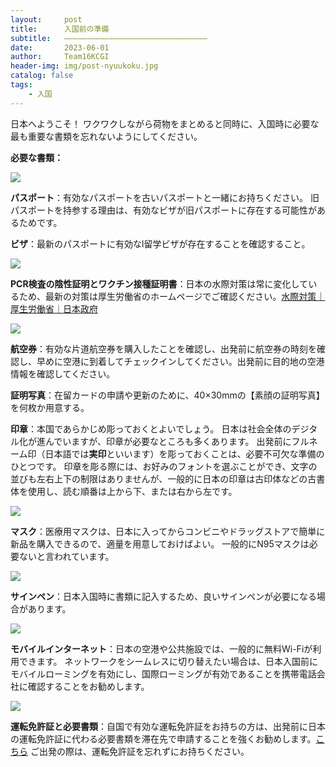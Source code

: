 ```yaml
---
layout:     post
title:      入国前の準備
subtitle:   ————————————————————————————————
date:       2023-06-01
author:     Team16KCGI
header-img: img/post-nyuukoku.jpg
catalog: false
tags:
    - 入国
---
```


日本へようこそ！ ワクワクしながら荷物をまとめると同時に、入国時に必要な最も重要な書類を忘れないようにしてください。

**必要な書類：**

![](https://raw.githubusercontent.com/team16kcgi/websit-img/main/pexels-photo-842961.jpeg)

**パスポート**：有効なパスポートを古いパスポートと一緒にお持ちください。 旧パスポートを持参する理由は、有効なビザが旧パスポートに存在する可能性があるためです。

**ビザ**：最新のパスポートに有効なl留学ビザが存在することを確認すること。

![](https://raw.githubusercontent.com/team16kcgi/websit-img/main/pexels-photo-11624079.jpeg)

**PCR検査の陰性証明とワクチン接種証明書**：日本の水際対策は常に変化しているため、最新の対策は厚生労働省のホームページでご確認ください。[水際対策｜厚生労働省｜日本政府](https://www.mhlw.go.jp/stf/seisakunitsuite/bunya/0000121431_00209.html)

![](https://raw.githubusercontent.com/team16kcgi/websit-img/main/pexels-photo-69866.webp)

**航空券**：有効な片道航空券を購入したことを確認し、出発前に航空券の時刻を確認し、早めに空港に到着してチェックインしてください。出発前に目的地の空港情報を確認してください。

**証明写真**：在留カードの申請や更新のために、40×30mmの【素顔の証明写真】を何枚か用意する。

**印章**：本国であらかじめ彫っておくとよいでしょう。 日本は社会全体のデジタル化が進んでいますが、印章が必要なところも多くあります。 出発前にフルネーム印（日本語では**実印**といいます）を彫っておくことは、必要不可欠な準備のひとつです。 印章を彫る際には、お好みのフォントを選ぶことができ、文字の並びも左右上下の制限はありませんが、一般的に日本の印章は古印体などの古書体を使用し、読む順番は上から下、または右から左です。

![](https://raw.githubusercontent.com/team16kcgi/websit-img/main/pexels-photo-4197562.jpeg)

**マスク**：医療用マスクは、日本に入ってからコンビニやドラッグストアで簡単に新品を購入できるので、適量を用意しておけばよい。 一般的にN95マスクは必要ないと言われています。

![](https://raw.githubusercontent.com/team16kcgi/websit-img/main/pexels-photo-7393581.jpeg)

**サインペン**：日本入国時に書類に記入するため、良いサインペンが必要になる場合があります。

![](https://raw.githubusercontent.com/team16kcgi/websit-img/main/pexels-photo-63690.jpeg)

**モバイルインターネット**：日本の空港や公共施設では、一般的に無料Wi-Fiが利用できます。 ネットワークをシームレスに切り替えたい場合は、日本入国前にモバイルローミングを有効にし、国際ローミングが有効であることを携帯電話会社に確認することをお勧めします。

![](https://raw.githubusercontent.com/team16kcgi/websit-img/main/pexels-photo-45113.jpeg)

**運転免許証と必要書類**：自国で有効な運転免許証をお持ちの方は、出発前に日本の運転免許証に代わる必要書類を滞在先で申請することを強くお勧めします。[こちら](https://www.keishicho.metro.tokyo.lg.jp/menkyo/menkyo/kokugai/) ご出発の際は、運転免許証を忘れずにお持ちください。
